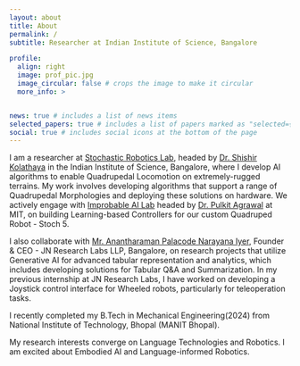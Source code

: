 ```yaml
---
layout: about
title: About
permalink: /
subtitle: Researcher at Indian Institute of Science, Bangalore

profile:
  align: right
  image: prof_pic.jpg
  image_circular: false # crops the image to make it circular
  more_info: >


news: true # includes a list of news items
selected_papers: true # includes a list of papers marked as "selected={true}"
social: true # includes social icons at the bottom of the page
---
```


I am a researcher at [Stochastic Robotics Lab](https://www.stochlab.com), headed by [Dr. Shishir Kolathaya](https://www.shishirny.com) in the Indian Institute of Science, Bangalore, where I develop AI algorithms to enable Quadrupedal Locomotion on extremely-rugged terrains. My work involves developing algorithms that support a range of Quadrupedal Morphologies and deploying these solutions on hardware. We actively engage with [Improbable AI Lab](https://cap.csail.mit.edu/improbable-ai-lab-lab-tour) headed by [Dr. Pulkit Agrawal](https://people.csail.mit.edu/pulkitag/) at MIT, on building Learning-based Controllers for our custom Quadruped Robot - Stoch 5. 

I also collaborate with [Mr. Anantharaman Palacode Narayana Iyer](https://www.linkedin.com/in/anantharamanp/), Founder & CEO - JN Research Labs LLP, Bangalore, on research projects that utilize Generative AI for advanced tabular representation and analytics, which includes developing solutions for Tabular Q&A and Summarization. In my previous internship at JN Research Labs, I have worked on developing a Joystick control interface for Wheeled robots, particularly for teleoperation tasks.

I recently completed my B.Tech in Mechanical Engineering(2024) from National Institute of Technology, Bhopal (MANIT Bhopal). 

My research interests converge on Language Technologies and Robotics. I am excited about Embodied AI and Language-informed Robotics. 
